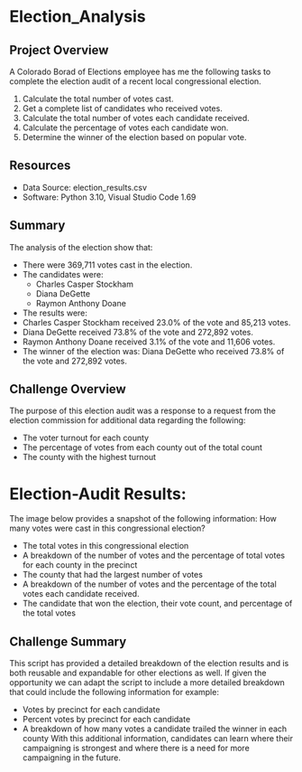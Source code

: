 # Election_Analysis

## Project Overview
A Colorado Borad of Elections employee has me the following tasks to complete the election audit of a recent local congressional election. 

1. Calculate the total number of votes cast.
2. Get a complete list of candidates who received votes.
3. Calculate the total number of votes each candidate received.
4. Calculate the percentage of votes each candidate won.
5. Determine the winner of the election based on popular vote.

## Resources
- Data Source: election_results.csv
- Software: Python 3.10, Visual Studio Code 1.69

## Summary
The analysis of the election show that:
- There were 369,711 votes cast in the election.
- The candidates were:
  - Charles Casper Stockham
  - Diana DeGette
  - Raymon Anthony Doane
 - The results were:
  - Charles Casper Stockham received 23.0% of the vote and 85,213 votes.
  - Diana DeGette received 73.8% of the vote and 272,892 votes.  
  - Raymon Anthony Doane received 3.1% of the vote and 11,606 votes.  
 - The winner of the election was: Diana DeGette who received 73.8% of the vote and 272,892 votes. 
  
  ## Challenge Overview
  
The purpose of this election audit was a response to a request from the election commission for additional data regarding the following:
- The voter turnout for each county
- The percentage of votes from each county out of the total count
- The county with the highest turnout

# Election-Audit Results: 
The image below provides a snapshot of the following information: How many votes were cast in this congressional election?
  - The total votes in this congressional election
  - A breakdown of the number of votes and the percentage of total votes for each county in the precinct
  - The county that had the largest number of votes
  - A breakdown of the number of votes and the percentage of the total votes each candidate received.
  - The candidate that won the election, their vote count, and percentage of the total votes

  ## Challenge Summary
This script has provided a detailed breakdown of the election results and is both reusable and expandable for other elections as well. If given the opportunity we can adapt the script to include a more detailed breakdown that could include the following information for example:
-	Votes by precinct for each candidate
-	Percent votes by precinct for each candidate
-	 A breakdown of how many votes a candidate trailed the winner in each county
With this additional information, candidates can learn where their campaigning is strongest and where there is a need for more campaigning in the future.
